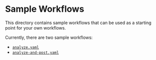 # Sample Workflows

This directory contains sample workflows that can be used as a starting point for your own workflows.

Currently, there are two sample workflows:

- [`analyze.yaml`](./analyze.yaml)
- [`analyze-and-post.yaml`](./analyze-and-post.yaml)
